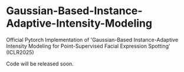 # Gaussian-Based-Instance-Adaptive-Intensity-Modeling
Official Pytorch Implementation of 'Gaussian-Based Instance-Adaptive Intensity Modeling for Point-Supervised Facial Expression Spotting' (ICLR2025)

Code will be released soon.
